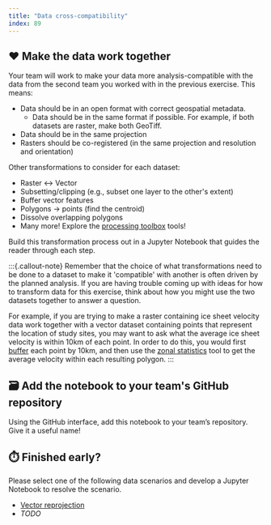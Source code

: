 ```yaml
---
title: "Data cross-compatibility"
index: 89
---
```



## ❤️  Make the data work together

Your team will work to make your data more analysis-compatible with the data from the
second team you worked with in the previous exercise. This means:

* Data should be in an open format with correct geospatial metadata.
    * Data should be in the same format if possible. For example, if both datasets are
      raster, make both GeoTiff.
* Data should be in the same projection
* Rasters should be co-registered (in the same projection and resolution and
  orientation)

Other transformations to consider for each dataset:

* Raster <-> Vector
* Subsetting/clipping (e.g., subset one layer to the other's extent)
* Buffer vector features
* Polygons -> points (find the centroid)
* Dissolve overlapping polygons
* Many more! Explore the
  [processing toolbox](https://docs.qgis.org/3.28/en/docs/user_manual/processing/toolbox.html)
  tools!

Build this transformation process out in a Jupyter Notebook that guides the reader
through each step.

:::{.callout-note}
Remember that the choice of what transformations need to be done to a dataset to
make it 'compatible' with another is often driven by the planned analysis. If
you are having trouble coming up with ideas for how to transform data for this
exercise, think about how you might use the two datasets together to answer a
question.

For example, if you are trying to make a raster containing ice sheet velocity
data work together with a vector dataset containing points that represent the
location of study sites, you may want to ask what the average ice sheet velocity
is within 10km of each point. In order to do this, you would first
[buffer](https://docs.qgis.org/3.28/en/docs/gentle_gis_introduction/vector_spatial_analysis_buffers.html)
each point by 10km, and then use the [zonal
statistics](https://docs.qgis.org/3.28/en/docs/user_manual/processing_algs/qgis/rasteranalysis.html#zonal-statistics)
tool to get the average velocity within each resulting polygon.
:::


## 🗃️ Add the notebook to your team's GitHub repository

Using the GitHub interface, add this notebook to your team’s repository. Give it a
useful name!

## ⏱️ Finished early?

Please select one of the following data scenarios and develop a Jupyter Notebook to
resolve the scenario.

* [Vector reprojection](data-scenarios/vector-needs-reprojection/index.md)
* _TODO_
